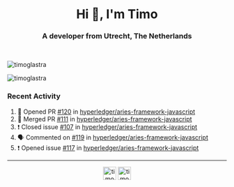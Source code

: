 <h1 align="center">Hi 👋, I'm Timo</h1>
<h3 align="center">A developer from Utrecht, The Netherlands</h3>
<br/>
<!-- https://github.com/rahuldkjain/github-profile-readme-generator --!>

<p align="left"><img src="https://github-readme-stats.vercel.app/api?username=timoglastra&show_icons=true&count_private=true&" alt="timoglastra" /></p>

<!--
Github language stats
<p align="left"><img src="https://github-readme-stats.vercel.app/api/top-langs/?username=timoglastra&layout=compact" alt="timoglastra" /><p>
-->

<!-- Codestats language stats -->
<p align="left"><img src="https://codestats-readme.vercel.app/api/top-langs/?username=timoglastra&layout=compact&language_count=12" alt="timoglastra" /><p>  
  
<h3>Recent Activity</h3>

<!--START_SECTION:activity-->
1. 💪 Opened PR [#120](https://github.com/hyperledger/aries-framework-javascript/pull/120) in [hyperledger/aries-framework-javascript](https://github.com/hyperledger/aries-framework-javascript)
2. 🎉 Merged PR [#111](https://github.com/hyperledger/aries-framework-javascript/pull/111) in [hyperledger/aries-framework-javascript](https://github.com/hyperledger/aries-framework-javascript)
3. ❗️ Closed issue [#107](https://github.com/hyperledger/aries-framework-javascript/issues/107) in [hyperledger/aries-framework-javascript](https://github.com/hyperledger/aries-framework-javascript)
4. 🗣 Commented on [#119](https://github.com/hyperledger/aries-framework-javascript/issues/119) in [hyperledger/aries-framework-javascript](https://github.com/hyperledger/aries-framework-javascript)
5. ❗️ Opened issue [#117](https://github.com/hyperledger/aries-framework-javascript/issues/117) in [hyperledger/aries-framework-javascript](https://github.com/hyperledger/aries-framework-javascript)
<!--END_SECTION:activity-->

---

<p align="center">
<a href="https://twitter.com/timoglastra" target="blank"><img align="center" src="https://cdn.jsdelivr.net/npm/simple-icons@3.0.1/icons/twitter.svg" alt="timoglastra" height="30" width="30" /></a>
<a href="https://linkedin.com/in/timoglastra" target="blank"><img align="center" src="https://cdn.jsdelivr.net/npm/simple-icons@3.0.1/icons/linkedin.svg" alt="timoglastra" height="30" width="30" /></a>
</p>



